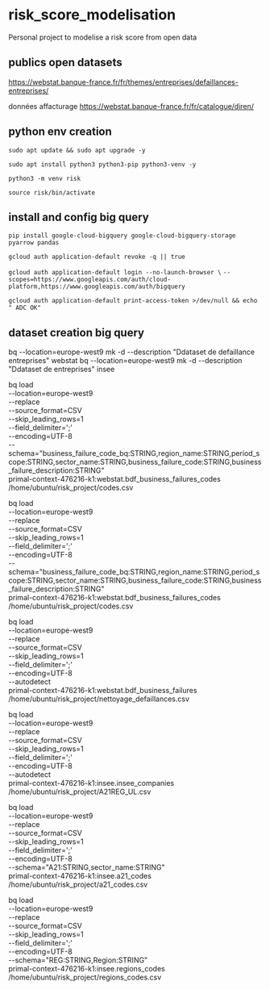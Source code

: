 # risk_score_modelisation

Personal project to modelise a risk score from open data 

## publics open datasets

https://webstat.banque-france.fr/fr/themes/entreprises/defaillances-entreprises/

données affacturage
https://webstat.banque-france.fr/fr/catalogue/diren/


## python env creation
`sudo apt update && sudo apt upgrade -y`

`sudo apt install python3 python3-pip python3-venv -y`

`python3 -m venv risk`

`source risk/bin/activate`


## install and config big query 

`pip install google-cloud-bigquery google-cloud-bigquery-storage pyarrow pandas`

`gcloud auth application-default revoke -q || true`

`gcloud auth application-default login --no-launch-browser \`
  `--scopes=https://www.googleapis.com/auth/cloud-platform,https://www.googleapis.com/auth/bigquery`

`gcloud auth application-default print-access-token >/dev/null && echo " ADC OK"`


## dataset creation big query
bq --location=europe-west9 mk -d --description "Ddataset de defaillance entreprises" webstat
bq --location=europe-west9 mk -d --description "Ddataset de entreprises" insee

bq load \
  --location=europe-west9 \
  --replace \
  --source_format=CSV \
  --skip_leading_rows=1 \
  --field_delimiter=';' \
  --encoding=UTF-8 \
  --schema="business_failure_code_bq:STRING,region_name:STRING,period_scope:STRING,sector_name:STRING,business_failure_code:STRING,business_failure_description:STRING" \
  primal-context-476216-k1:webstat.bdf_business_failures_codes \
  /home/ubuntu/risk_project/codes.csv


bq load \
  --location=europe-west9 \
  --replace \
  --source_format=CSV \
  --skip_leading_rows=1 \
  --field_delimiter=';' \
  --encoding=UTF-8 \
  --schema="business_failure_code_bq:STRING,region_name:STRING,period_scope:STRING,sector_name:STRING,business_failure_code:STRING,business_failure_description:STRING" \
  primal-context-476216-k1:webstat.bdf_business_failures_codes \
  /home/ubuntu/risk_project/codes.csv


bq load \
--location=europe-west9 \
--replace \
--source_format=CSV \
--skip_leading_rows=1 \
--field_delimiter=';' \
--encoding=UTF-8 \
--autodetect \
primal-context-476216-k1:webstat.bdf_business_failures \
/home/ubuntu/risk_project/nettoyage_defaillances.csv


bq load \
  --location=europe-west9 \
  --replace \
  --source_format=CSV \
  --skip_leading_rows=1 \
  --field_delimiter=';' \
  --encoding=UTF-8 \
  --autodetect \
  primal-context-476216-k1:insee.insee_companies \
  /home/ubuntu/risk_project/A21REG_UL.csv

bq load \
  --location=europe-west9 \
  --replace \
  --source_format=CSV \
  --skip_leading_rows=1 \
  --field_delimiter=';' \
  --encoding=UTF-8 \
  --schema="A21:STRING,sector_name:STRING" \
  primal-context-476216-k1:insee.a21_codes \
  /home/ubuntu/risk_project/a21_codes.csv


bq load \
  --location=europe-west9 \
  --replace \
  --source_format=CSV \
  --skip_leading_rows=1 \
  --field_delimiter=';' \
  --encoding=UTF-8 \
  --schema="REG:STRING,Region:STRING" \
  primal-context-476216-k1:insee.regions_codes \
  /home/ubuntu/risk_project/regions_codes.csv


  